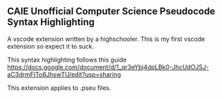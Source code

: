 



## CAIE Unofficial Computer Science Pseudocode Syntax Highlighting
A vscode extension written by a highschooler.
This is my first vscode extension so expect it to suck.

This syntax highlighting follows this guide https://docs.google.com/document/d/1_qr3eYbj4dpLBk0-JhcUdOJSJ-aC3drmFITo8JhswTU/edit?usp=sharing

This extension applies to .pseu files.



